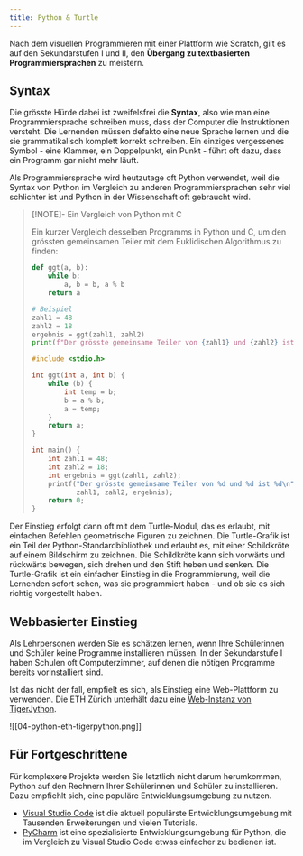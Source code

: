 ```yaml
---
title: Python & Turtle
---
```

Nach dem visuellen Programmieren mit einer Plattform wie Scratch, gilt es auf den Sekundarstufen I und II, den **Übergang zu textbasierten Programmiersprachen** zu meistern. 

## Syntax

Die grösste Hürde dabei ist zweifelsfrei die **Syntax**, also wie man eine Programmiersprache schreiben muss, dass der Computer die Instruktionen versteht. Die Lernenden müssen defakto eine neue Sprache lernen und die sie grammatikalisch komplett korrekt schreiben. Ein einziges vergessenes Symbol - eine Klammer, ein Doppelpunkt, ein Punkt - führt oft dazu, dass ein Programm gar nicht mehr läuft.

Als Programmiersprache wird heutzutage oft Python verwendet, weil die Syntax von Python im Vergleich zu anderen Programmiersprachen sehr viel schlichter ist und Python in der Wissenschaft oft gebraucht wird. 

> [!NOTE]- Ein Vergleich von Python mit C
> 
> Ein kurzer Vergleich desselben Programms in Python und C, um den grössten gemeinsamen Teiler mit dem Euklidischen Algorithmus zu finden:
> 
> ```python filename="ggt.py"
> def ggt(a, b):
>     while b:
>         a, b = b, a % b
>     return a
> 
> # Beispiel
> zahl1 = 48
> zahl2 = 18
> ergebnis = ggt(zahl1, zahl2)
> print(f"Der grösste gemeinsame Teiler von {zahl1} und {zahl2} ist {ergebnis}")
> ```
> 
> ```c filename="ggt.c"
> #include <stdio.h>
> 
> int ggt(int a, int b) {
>     while (b) {
>         int temp = b;
>         b = a % b;
>         a = temp;
>     }
>     return a;
> }
> 
> int main() {
>     int zahl1 = 48;
>     int zahl2 = 18;
>     int ergebnis = ggt(zahl1, zahl2);
>     printf("Der grösste gemeinsame Teiler von %d und %d ist %d\n", 
>            zahl1, zahl2, ergebnis);
>     return 0;
> }
> ```

Der Einstieg erfolgt dann oft mit dem Turtle-Modul, das es erlaubt, mit einfachen Befehlen geometrische Figuren zu zeichnen. Die Turtle-Grafik ist ein Teil der Python-Standardbibliothek und erlaubt es, mit einer Schildkröte auf einem Bildschirm zu zeichnen. Die Schildkröte kann sich vorwärts und rückwärts bewegen, sich drehen und den Stift heben und senken. Die Turtle-Grafik ist ein einfacher Einstieg in die Programmierung, weil die Lernenden sofort sehen, was sie programmiert haben - und ob sie es sich richtig vorgestellt haben.

## Webbasierter Einstieg

Als Lehrpersonen werden Sie es schätzen lernen, wenn Ihre Schülerinnen und Schüler keine Programme installieren müssen. In der Sekundarstufe I haben Schulen oft Computerzimmer, auf denen die nötigen Programme bereits vorinstalliert sind.

Ist das nicht der fall, empfielt es sich, als Einstieg eine Web-Plattform zu verwenden. Die ETH Zürich unterhält dazu eine [Web-Instanz von TigerJython](https://webtigerpython.ethz.ch/).

![[04-python-eth-tigerpython.png]]

## Für Fortgeschrittene

Für komplexere Projekte werden Sie letztlich nicht darum herumkommen, Python auf den Rechnern Ihrer Schülerinnen und Schüler zu installieren. Dazu empfiehlt sich, eine populäre Entwicklungsumgebung zu nutzen. 

- [Visual Studio Code](https://code.visualstudio.com/) ist die aktuell populärste Entwicklungsumgebung mit Tausenden Erweiterungen und vielen Tutorials.
- [PyCharm](https://www.jetbrains.com/pycharm/) ist eine spezialisierte Entwicklungsumgebung für Python, die im Vergleich zu Visual Studio Code etwas einfacher zu bedienen ist.

